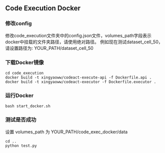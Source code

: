 ## Code Execution Docker

### 修改config
修改code_execution文件夹中的config.json文件，volumes_path字段表示docker中挂载的文件夹路径，请使用绝对路径。
例如现在测试dataset_cell_50，请设置路径为: YOUR_PATH/dataset_cell_50

### 下载Docker镜像
```
cd code_execution
docker build -t xingyaoww/codeact-execute-api -f Dockerfile.api .
docker build -t xingyaoww/codeact-executor -f Dockerfile.executor .
```

### 运行Docker
```
bash start_docker.sh
```

### 测试是否成功
设置 volumes_path 为 YOUR_PATH/code_exec_docker/data
```
cd ..
python test.py
```
